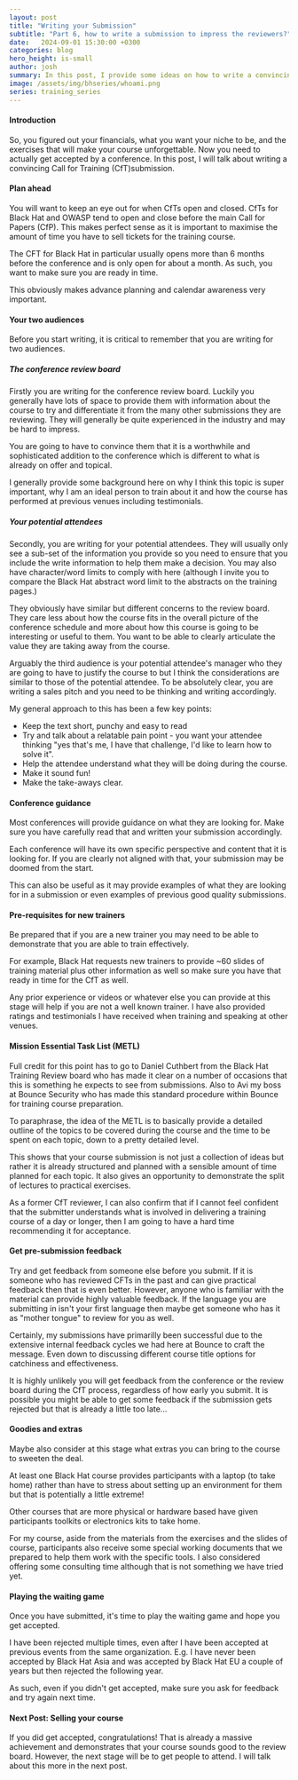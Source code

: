 ```yaml
---
layout: post
title: "Writing your Submission"
subtitle: "Part 6, how to write a submission to impress the reviewers?"
date:   2024-09-01 15:30:00 +0300
categories: blog
hero_height: is-small
author: josh
summary: In this post, I provide some ideas on how to write a convincing conference submission for your training course.
image: /assets/img/bhseries/whoami.png
series: training_series
---
```


#### Introduction

So, you figured out your financials, what you want your niche to be, and the exercises that will make your course unforgettable. Now you need to actually get accepted by a conference. In this post, I will talk about writing a convincing Call for Training (CfT)submission.

#### Plan ahead

You will want to keep an eye out for when CfTs open and closed. CfTs for Black Hat and OWASP tend to open and close before the main Call for Papers (CfP). This makes perfect sense as it is important to maximise the amount of time you have to sell tickets for the training course.

The CFT for Black Hat in particular usually opens more than 6 months before the conference and is only open for about a month. As such, you want to make sure you are ready in time.

This obviously makes advance planning and calendar awareness very important. 

#### Your two audiences

Before you start writing, it is critical to remember that you are writing for two audiences.

##### The conference review board

Firstly you are writing for the conference review board. Luckily you generally have lots of space to provide them with information about the course to try and differentiate it from the many other submissions they are reviewing. They will generally be quite experienced in the industry and may be hard to impress.

You are going to have to convince them that it is a worthwhile and sophisticated addition to the conference which is different to what is already on offer and topical.

I generally provide some background here on why I think this topic is super important, why I am an ideal person to train about it and how the course has performed at previous venues including testimonials.

##### Your potential attendees

Secondly, you are writing for your potential attendees. They will usually only see a sub-set of the information you provide so you need to ensure that you include the write information to help them make a decision. You may also have character/word limits to comply with here (although I invite you to compare the Black Hat abstract word limit to the abstracts on the training pages.)

They obviously have similar but different concerns to the review board. They care less about how the course fits in the overall picture of the conference schedule and more about how this course is going to be interesting or useful to them. You want to be able to clearly articulate the value they are taking away from the course. 

Arguably the third audience is your potential attendee's manager who they are going to have to justify the course to but I think the considerations are similar to those of the potential attendee. To be absolutely clear, you are writing a sales pitch and you need to be thinking and writing accordingly.

My general approach to this has been a few key points:

* Keep the text short, punchy and easy to read
* Try and talk about a relatable pain point - you want your attendee thinking "yes that's me, I have that challenge, I'd like to learn how to solve it".
* Help the attendee understand what they will be doing during the course.
* Make it sound fun!
* Make the take-aways clear.

#### Conference guidance

Most conferences will provide guidance on what they are looking for. Make sure you have carefully read that and written your submission accordingly.

Each conference will have its own specific perspective and content that it is looking for. If you are clearly not aligned with that, your submission may be doomed from the start.

This can also be useful as it may provide examples of what they are looking for in a submission or even examples of previous good quality submissions.

#### Pre-requisites for new trainers

Be prepared that if you are a new trainer you may need to be able to demonstrate that you are able to train effectively.

For example, Black Hat requests new trainers to provide ~60 slides of training material plus other information as well so make sure you have that ready in time for the CfT as well.

Any prior experience or videos or whatever else you can provide at this stage will help if you are not a well known trainer. I have also provided ratings and testimonials I have received when training and speaking at other venues.

#### Mission Essential Task List (METL)

Full credit for this point has to go to Daniel Cuthbert from the Black Hat Training Review board who has made it clear on a number of occasions that this is something he expects to see from submissions. Also to Avi my boss at Bounce Security who has made this standard procedure within Bounce for training course preparation.

To paraphrase, the idea of the METL is to basically provide a detailed outline of the topics to be covered during the course and the time to be spent on each topic, down to a pretty detailed level.

This shows that your course submission is not just a collection of ideas but rather it is already structured and planned with a sensible amount of time planned for each topic. It also gives an opportunity to demonstrate the split of lectures to practical exercises.

As a former CfT reviewer, I can also confirm that if I cannot feel confident that the submitter understands what is involved in delivering a training course of a day or longer, then I am going to have a hard time recommending it for acceptance.  

#### Get pre-submission feedback

Try and get feedback from someone else before you submit. If it is someone who has reviewed CFTs in the past and can give practical feedback then that is even better. However, anyone who is familiar with the material can provide highly valuable feedback. If the language you are submitting in isn't your first language then maybe get someone who has it as "mother tongue" to review for you as well. 

Certainly, my submissions have primarilly been successful due to the extensive internal feedback cycles we had here at Bounce to craft the message. Even down to discussing different course title options for catchiness and effectiveness.

It is highly unlikely you will get feedback from the conference or the review board during the CfT process, regardless of how early you submit. It is possible you might be able to get some feedback if the submission gets rejected but that is already a little too late...

#### Goodies and extras

Maybe also consider at this stage what extras you can bring to the course to sweeten the deal.

At least one Black Hat course provides participants with a laptop (to take home) rather than have to stress about setting up an environment for them but that is potentially a little extreme!

Other courses that are more physical or hardware based have given participants toolkits or electronics kits to take home.

For my course, aside from the materials from the exercises and the slides of course, participants also receive some special working documents that we prepared to help them work with the specific tools. I also considered offering some consulting time although that is not something we have tried yet.

#### Playing the waiting game

Once you have submitted, it's time to play the waiting game and hope you get accepted.

I have been rejected multiple times, even after I have been accepted at previous events from the same organization. E.g. I have never been accepted by Black Hat Asia and was accepted by Black Hat EU a couple of years but then rejected the following year.

As such, even if you didn't get accepted, make sure you ask for feedback and try again next time.

#### Next Post: Selling your course

If you did get accepted, congratulations! That is already a massive achievement and demonstrates that your course sounds good to the review board. However, the next stage will be to get people to attend. I will talk about this more in the next post.